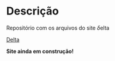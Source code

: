 # Descrição
Repositório com os arquivos do site $\delta$elta

[Delta](https://ell3a.github.io/delta/)

__Site ainda em construção!__
